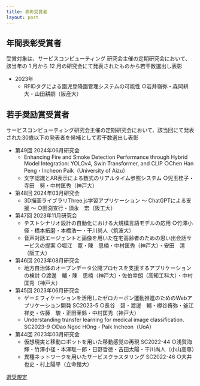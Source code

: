 ```yaml
---
title: 表彰受賞者
layout: post
---
```


<!-- # 表彰受賞者 -->

## 年間表彰受賞者

受賞対象は、サービスコンピューティング 研究会主催の定期研究会において、該当年の 1 月から 12 月の研究会にて発表されたものから若干数選出し表彰

- 2023年
    - RFIDタグによる園児登降園管理システムの可能性 ○岩井嶺弥・森岡耕大・山田耕嗣（阪産大）

## 若手奨励賞受賞者

サービスコンピューティング研究会主催の定期研究会において、該当回にて発表された30歳以下の発表者を候補として若干数選出し表彰

- 第49回 2024年06月研究会
    - Enhancing Fire and Smoke Detection Performance through Hybrid Model Integration: YOLOv4, Swin Transformer, and CLIP ○Chen Han Peng・Incheon Paik（University of Aizu）
    - 文字認識とAR表示による数式のリアルタイム参照システム ○児玉桂子・寺田　努・中村匡秀（神戸大）
- 第48回 2024年03月研究会
    - 3D描画ライブラリThree.js学習アプリケーション ～ ChatGPTによる支援 ～ ○田渕宣行・須永　宏（阪工大）
- 第47回 2023年11月研究会
    - テストシナリオ設計の自動化における大規模言語モデルの応用 ○竹澤小径・橋本拓磨・本橋浩一・干川尚人（筑波大）
    - 音声対話エージェントと画像を用いた在宅高齢者のための思い出会話サービスの提案 ○堀江　寛・陳　思楠・中村匡秀（神戸大）・安田　清（阪工大）
- 第46回 2023年08月研究会
    - 地方自治体のオープンデータ公開プロセスを支援するアプリケーションの検討 ○渡邊　輔・陳　思楠（神戸大）・佐伯幸朗（高知工科大）・中村匡秀（神戸大）
- 第45回 2023年06月研究会
    - ゲーミフィケーションを活用したゼロカーボン運動推進のためのWebアプリケーション開発 SC2023-5 ○長谷　碧・渡邊　輔・樽谷侑弥・釜江祥史・佐藤　駿・正田茉鈴・中村匡秀（神戸大）
    - Understanding transfer learning for medical image classification. SC2023-9 ○Dao Ngoc HOng・Paik Incheon（UoA）
- 第44回 2023年03月研究会
    - 仮想現実と移動ロボットを用いた移動感覚の再現 SC2022-44 ○浅賀海輝・竹澤小径・本澤聡一郎・日野哲徳・吉田太陽・干川尚人（小山高専）
    - 異種ネットワークを用いたサービスクラスタリング SC2022-46 ○大井也史・村上陽平（立命館大）

<a href="/award.html" class="btn_28"><span>選奨規定</span></a>